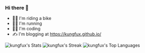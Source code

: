 ### Hi there 👋
- 🚴‍♂️ I'm riding a bike
- 🏃‍♂️ I'm running
- 👨‍💻 I'm coding
- ✍️ I'm blogging at https://kungfux.github.io/

![kungfux's Stats](https://github-readme-stats.vercel.app/api?username=kungfux&theme=vue-dark&show_icons=true&hide_border=true&count_private=true)
![kungfux's Streak](https://github-readme-streak-stats.herokuapp.com/?user=kungfux&theme=vue-dark&hide_border=true)
![kungfux's Top Languages](https://github-readme-stats.vercel.app/api/top-langs/?username=kungfux&theme=vue-dark&show_icons=true&hide_border=true&layout=compact)
